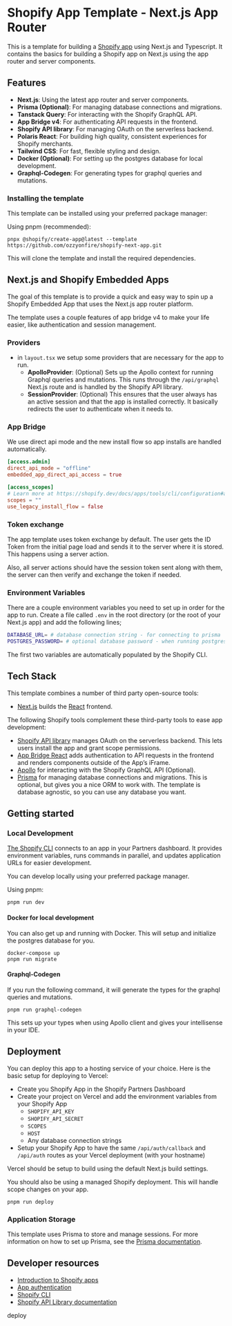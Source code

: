 # Shopify App Template - Next.js App Router

This is a template for building a
[Shopify app](https://shopify.dev/apps/getting-started) using Next.js and
Typescript. It contains the basics for building a Shopify app on Next.js using
the app router and server components.

## Features

- **Next.js**: Using the latest app router and server components.
- **Prisma (Optional)**: For managing database connections and migrations.
- **Tanstack Query**: For interacting with the Shopify GraphQL API.
- **App Bridge v4**: For authenticating API requests in the frontend.
- **Shopify API library**: For managing OAuth on the serverless backend.
- **Polaris React**: For building high quality, consistent experiences for
  Shopify merchants.
- **Tailwind CSS**: For fast, flexible styling and design.
- **Docker (Optional)**: For setting up the postgres database for local
  development.
- **Graphql-Codegen**: For generating types for graphql queries and mutations.

### Installing the template

This template can be installed using your preferred package manager:

Using pnpm (recommended):

```shell
pnpx @shopify/create-app@latest --template https://github.com/ozzyonfire/shopify-next-app.git
```

This will clone the template and install the required dependencies.

## Next.js and Shopify Embedded Apps

The goal of this template is to provide a quick and easy way to spin up a
Shopify Embedded App that uses the Next.js app router platform.

The template uses a couple features of app bridge v4 to make your life easier,
like authentication and session management.

### Providers

- in `layout.tsx` we setup some providers that are necessary for the app to run.
  - **ApolloProvider**: (Optional) Sets up the Apollo context for running
    Graphql queries and mutations. This runs through the `/api/graphql` Next.js
    route and is handled by the Shopify API library.
  - **SessionProvider**: (Optional) This ensures that the user always has an
    active session and that the app is installed correctly. It basically
    redirects the user to authenticate when it needs to.

### App Bridge

We use direct api mode and the new install flow so app installs are handled
automatically.

```toml
[access.admin]
direct_api_mode = "offline"
embedded_app_direct_api_access = true

[access_scopes]
# Learn more at https://shopify.dev/docs/apps/tools/cli/configuration#access_scopes
scopes = ""
use_legacy_install_flow = false
```

### Token exchange

The app template uses token exchange by default. The user gets the ID Token from
the initial page load and sends it to the server where it is stored. This
happens using a server action.

Also, all server actions should have the session token sent along with them, the
server can then verify and exchange the token if needed.

### Environment Variables

There are a couple environment variables you need to set up in order for the app
to run. Create a file called `.env` in the root directory (or the root of your
Next.js app) and add the following lines;

```bash
DATABASE_URL= # database connection string - for connecting to prisma
POSTGRES_PASSWORD= # optional database password - when running postgres db locally through docker
```

The first two variables are automatically populated by the Shopify CLI.

## Tech Stack

This template combines a number of third party open-source tools:

- [Next.js](https://nextjs.org/) builds the [React](https://reactjs.org/)
  frontend.

The following Shopify tools complement these third-party tools to ease app
development:

- [Shopify API library](https://github.com/Shopify/shopify-api-js?tab=readme-ov-file)
  manages OAuth on the serverless backend. This lets users install the app and
  grant scope permissions.
- [App Bridge React](https://shopify.dev/apps/tools/app-bridge/getting-started/using-react)
  adds authentication to API requests in the frontend and renders components
  outside of the App’s iFrame.
- [Apollo](https://www.apollographql.com/) for interacting with the Shopify
  GraphQL API (Optional).
- [Prisma](https://www.prisma.io/) for managing database connections and
  migrations. This is optional, but gives you a nice ORM to work with. The
  template is database agnostic, so you can use any database you want.

## Getting started

### Local Development

[The Shopify CLI](https://shopify.dev/apps/tools/cli) connects to an app in your
Partners dashboard. It provides environment variables, runs commands in
parallel, and updates application URLs for easier development.

You can develop locally using your preferred package manager.

Using pnpm:

```shell
pnpm run dev
```

#### Docker for local development

You can also get up and running with Docker. This will setup and initialize the
postgres database for you.

```shell
docker-compose up
pnpm run migrate
```

#### Graphql-Codegen

If you run the following command, it will generate the types for the graphql
queries and mutations.

```shell
pnpm run graphql-codegen
```

This sets up your types when using Apollo client and gives your intellisense in
your IDE.

## Deployment

You can deploy this app to a hosting service of your choice. Here is the basic
setup for deploying to Vercel:

- Create you Shopify App in the Shopify Partners Dashboard
- Create your project on Vercel and add the environment variables from your
  Shopify App
  - `SHOPIFY_API_KEY`
  - `SHOPIFY_API_SECRET`
  - `SCOPES`
  - `HOST`
  - Any database connection strings
- Setup your Shopify App to have the same `/api/auth/callback` and `/api/auth`
  routes as your Vercel deployment (with your hostname)

Vercel should be setup to build using the default Next.js build settings.

You should also be using a managed Shopify deployment. This will handle scope
changes on your app.

```shell
pnpm run deploy
```

### Application Storage

This template uses Prisma to store and manage sessions. For more information on
how to set up Prisma, see the
[Prisma documentation](https://www.prisma.io/docs/getting-started/setup-prisma/start-from-scratch-typescript-postgres).

## Developer resources

- [Introduction to Shopify apps](https://shopify.dev/apps/getting-started)
- [App authentication](https://shopify.dev/apps/auth)
- [Shopify CLI](https://shopify.dev/apps/tools/cli)
- [Shopify API Library documentation](https://github.com/Shopify/shopify-api-node/tree/main/docs)

deploy
